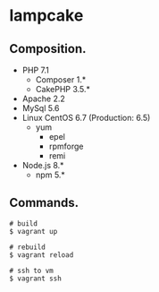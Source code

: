lampcake
===

## Composition.
- PHP 7.1
    - Composer 1.*
    - CakePHP 3.5.*
- Apache 2.2
- MySql 5.6
- Linux CentOS 6.7 (Production: 6.5)
    - yum
        - epel
        - rpmforge
        - remi
- Node.js 8.*
    - npm 5.*


## Commands.
```
# build
$ vagrant up

# rebuild
$ vagrant reload

# ssh to vm
$ vagrant ssh
```
